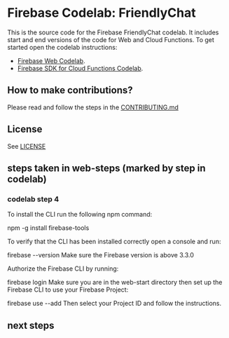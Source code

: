 # Firebase Codelab: FriendlyChat

This is the source code for the Firebase FriendlyChat codelab. It includes start and end versions of the
code for Web and Cloud Functions. To get started open the codelab instructions:

 - [Firebase Web Codelab](https://codelabs.developers.google.com/codelabs/firebase-web/).
 - [Firebase SDK for Cloud Functions Codelab](https://codelabs.developers.google.com/codelabs/firebase-cloud-functions/).


## How to make contributions?
Please read and follow the steps in the [CONTRIBUTING.md](CONTRIBUTING.md)


## License
See [LICENSE](LICENSE)


## steps taken in web-steps (marked by step in codelab)
### codelab step 4
To install the CLI run the following npm command:

npm -g install firebase-tools

To verify that the CLI has been installed correctly open a console and run:

firebase --version
Make sure the Firebase version is above 3.3.0

Authorize the Firebase CLI by running:

firebase login
Make sure you are in the web-start directory then set up the Firebase CLI to use your Firebase Project:

firebase use --add
Then select your Project ID and follow the instructions.

## next steps
